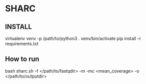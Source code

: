 # SHARC

## INSTALL

virtualenv venv -p /path/to/python3
. venv/bin/activate
pip install -r requirements.txt

## How to run

bash sharc.sh -f </path/to/fastqdir> -m <email> -mc <mean_coverage> -o </path/to/outputdir>
